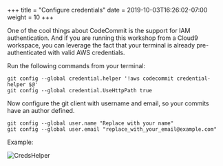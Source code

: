 +++
title = "Configure credentials"
date = 2019-10-03T16:26:02-07:00
weight = 10
+++

One of the cool things about CodeCommit is the support for IAM authentication. And if you are running this workshop from a Cloud9 workspace, you can leverage the fact that your terminal is already pre-authenticated with valid AWS credentials.

Run the following commands from your terminal: 

```
git config --global credential.helper '!aws codecommit credential-helper $@'
git config --global credential.UseHttpPath true
```

Now configure the git client with username and email, so your commits have an author defined.

```
git config --global user.name "Replace with your name"
git config --global user.email "replace_with_your_email@example.com"
```

Example:

![CredsHelper](/images/serverless-cicd/screenshot-creds-helper.png)